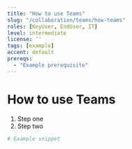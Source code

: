 ```yaml
---
title: "How to use Teams"
slug: "/collaboration/teams/how-teams"
roles: [KeyUser, EndUser, IT]
level: intermediate
license: ''
tags: [example]
accent: default
prereqs:
  - "Example prerequisite"
---
```


# How to use Teams

1. Step one
2. Step two

```powershell
# Example snippet
```
